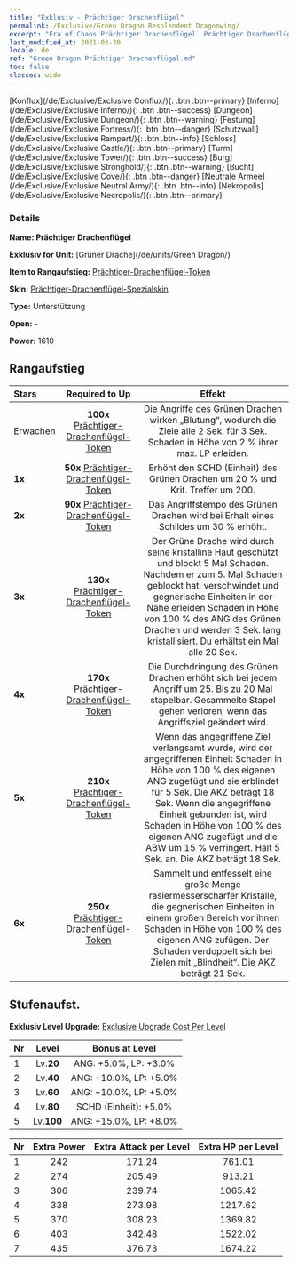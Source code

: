 ```yaml
---
title: "Exklusiv - Prächtiger Drachenflügel"
permalink: /Exclusive/Green Dragon Resplendent Dragonwing/
excerpt: "Era of Chaos Prächtiger Drachenflügel. Prächtiger Drachenflügel. Era of Chaos Exklusiv Prächtiger Drachenflügel. Grüner Drache Exklusiv."
last_modified_at: 2021-03-20
locale: de
ref: "Green Dragon Prächtiger Drachenflügel.md"
toc: false
classes: wide
---
```

 [Konflux](/de/Exclusive/Exclusive Conflux/){: .btn .btn--primary} [Inferno](/de/Exclusive/Exclusive Inferno/){: .btn .btn--success} [Dungeon](/de/Exclusive/Exclusive Dungeon/){: .btn .btn--warning} [Festung](/de/Exclusive/Exclusive Fortress/){: .btn .btn--danger} [Schutzwall](/de/Exclusive/Exclusive Rampart/){: .btn .btn--info} [Schloss](/de/Exclusive/Exclusive Castle/){: .btn .btn--primary} [Turm](/de/Exclusive/Exclusive Tower/){: .btn .btn--success} [Burg](/de/Exclusive/Exclusive Stronghold/){: .btn .btn--warning} [Bucht](/de/Exclusive/Exclusive Cove/){: .btn .btn--danger} [Neutrale Armee](/de/Exclusive/Exclusive Neutral Army/){: .btn .btn--info} [Nekropolis](/de/Exclusive/Exclusive Necropolis/){: .btn .btn--primary} 

### Details
 **Name: Prächtiger Drachenflügel** 

 **Exklusiv for Unit:** [Grüner Drache](/de/units/Green Dragon/) 

 **Item to Rangaufstieg:** [Prächtiger-Drachenflügel-Token](/de/Items/con_976/)

 **Skin:** [Prächtiger-Drachenflügel-Spezialskin](/de/Items/con_644/)

 **Type:** Unterstützung

 **Open:** -

 **Power:** 1610

## Rangaufstieg

  |     Stars    |  Required to Up | Effekt |
  |:-------------|:---------------:|:---------------:|
  |  Erwachen  | **100x** [Prächtiger-Drachenflügel-Token](/de/Items/con_976/) | Die Angriffe des Grünen Drachen wirken „Blutung“, wodurch die Ziele alle 2 Sek. für 3 Sek. Schaden in Höhe von 2 % ihrer max. LP erleiden. |
  | **1x** <i class="fas fa-star"/> | **50x** [Prächtiger-Drachenflügel-Token](/de/Items/con_976/) | Erhöht den SCHD (Einheit) des Grünen Drachen um 20 % und Krit. Treffer um 200. |
  | **2x** <i class="fas fa-star"/> | **90x** [Prächtiger-Drachenflügel-Token](/de/Items/con_976/) | Das Angriffstempo des Grünen Drachen wird bei Erhalt eines Schildes um 30 % erhöht. |
  | **3x** <i class="fas fa-star"/> | **130x** [Prächtiger-Drachenflügel-Token](/de/Items/con_976/) | <Kristallwache> Der Grüne Drache wird durch seine kristalline Haut geschützt und blockt 5 Mal Schaden. Nachdem er zum 5. Mal Schaden geblockt hat, verschwindet <Kristallwache> und gegnerische Einheiten in der Nähe erleiden Schaden in Höhe von 100 % des ANG des Grünen Drachen und werden 3 Sek. lang kristallisiert. Du erhältst <Kristallwache> ein Mal alle 20 Sek. |
  | **4x** <i class="fas fa-star"/> | **170x** [Prächtiger-Drachenflügel-Token](/de/Items/con_976/) | Die Durchdringung des Grünen Drachen erhöht sich bei jedem Angriff um 25. Bis zu 20 Mal stapelbar. Gesammelte Stapel gehen verloren, wenn das Angriffsziel geändert wird. |
  | **5x** <i class="fas fa-star"/> | **210x** [Prächtiger-Drachenflügel-Token](/de/Items/con_976/) | <Unaufhaltsam> Wenn das angegriffene Ziel verlangsamt wurde, wird der angegriffenen Einheit Schaden in Höhe von 100 % des eigenen ANG zugefügt und sie erblindet für 5 Sek. Die AKZ beträgt 18 Sek. Wenn die angegriffene Einheit gebunden ist, wird Schaden in Höhe von 100 % des eigenen ANG zugefügt und die ABW um 15 % verringert. Hält 5 Sek. an. Die AKZ beträgt 18 Sek. |
  | **6x** <i class="fas fa-star"/> | **250x** [Prächtiger-Drachenflügel-Token](/de/Items/con_976/) | <Diamantdornen> Sammelt und entfesselt eine große Menge rasiermesserscharfer Kristalle, die gegnerischen Einheiten in einem großen Bereich vor ihnen Schaden in Höhe von 100 % des eigenen ANG zufügen. Der Schaden verdoppelt sich bei Zielen mit „Blindheit“. Die AKZ beträgt 21 Sek. |


## Stufenaufst.
 **Exklusiv Level Upgrade:** [Exclusive Upgrade Cost Per Level](/Exclusive/ExclusiveUpgradeCostPerLevel/)

  |  Nr  |   Level  | Bonus at Level |
  |:-----|:--------:|:--------------:|
  | 1 | Lv.**20** | ANG: +5.0%, LP: +3.0% |
  | 2 | Lv.**40** | ANG: +10.0%, LP: +5.0% |
  | 3 | Lv.**60** | ANG: +10.0%, LP: +5.0% |
  | 4 | Lv.**80** | SCHD (Einheit): +5.0% |
  | 5 | Lv.**100** | ANG: +15.0%, LP: +8.0% |


  |  Nr  |  Extra Power | Extra Attack per Level | Extra HP per Level |
  |:-----|:--------:|:--------:|:--------:|
  | 1 | 242 | 171.24 | 761.01 |
  | 2 | 274 | 205.49 | 913.21 |
  | 3 | 306 | 239.74 | 1065.42 |
  | 4 | 338 | 273.98 | 1217.62 |
  | 5 | 370 | 308.23 | 1369.82 |
  | 6 | 403 | 342.48 | 1522.02 |
  | 7 | 435 | 376.73 | 1674.22 |


